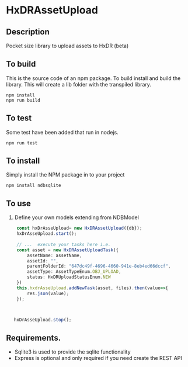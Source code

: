 # HxDRAssetUpload    

## Description
Pocket size library to upload assets to HxDR (beta)

## To build
This is the source code of an npm package. To build install and build the library. This will create a lib folder with the transpiled library.
```
npm install
npm run build
```

## To test
Some test have been added that run in nodejs.
```
npm run test
```

## To install

Simply install the NPM package in to your project

```
npm install ndbsqlite
``` 
## To use
1) Define your own models extending from NDBModel
```ts
    const hxDrAsseUpload= new HxDRAssetUpload({db});
    hxDrAsseUpload.start();
    
    // ...  execute your tasks here i.e.
    const asset = new HxDRAssetUploadTask({
        assetName: assetName,
        assetId: "",
        parentFolderId: "647dc49f-4696-4660-941e-8eb4ed66dccf",
        assetType: AssetTypeEnum.OBJ_UPLOAD,
        status: HxDRUploadStatusEnum.NEW
    })
    this.hxdrAsseUpload.addNewTask(asset, files).then(value=>{
        res.json(value);
    });



   hxDrAsseUpload.stop();

```


## Requirements.
* Sqlite3 is used to provide the sqlite functionality
* Express is optional and only required if you need  create the REST API 
